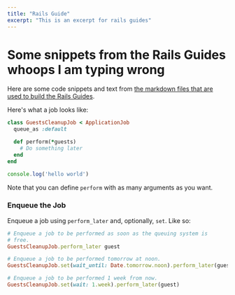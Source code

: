 ```yaml
---
title: "Rails Guide"
excerpt: "This is an excerpt for rails guides"
---
```


# Some snippets from the Rails Guides whoops I am typing wrong

Here are some code snippets and text from [the markdown files that are used to build the Rails Guides](https://github.com/rails/rails/blob/main/guides/source/active_job_basics.md).

Here's what a job looks like:

```ruby
class GuestsCleanupJob < ApplicationJob
  queue_as :default

  def perform(*guests)
    # Do something later
  end
end
```

```js
console.log('hello world')
```

Note that you can define `perform` with as many arguments as you want.

### Enqueue the Job

Enqueue a job using `perform_later` and, optionally, `set`. Like so:

```ruby
# Enqueue a job to be performed as soon as the queuing system is
# free.
GuestsCleanupJob.perform_later guest
```

```ruby
# Enqueue a job to be performed tomorrow at noon.
GuestsCleanupJob.set(wait_until: Date.tomorrow.noon).perform_later(guest)
```

```ruby
# Enqueue a job to be performed 1 week from now.
GuestsCleanupJob.set(wait: 1.week).perform_later(guest)
```


